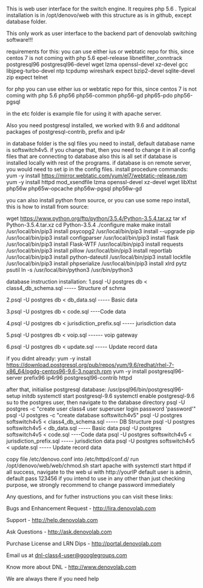 This is web user interface for the switch engine. It requires php 5.6 .
Typical installation is in /opt/denovo/web with this structure as is in github, except database folder.

This only work as user interface to the backend part of denovolab switching software!!!

requirements for  this:
you can use either ius or webtatic repo for this, since centos 7 is not coming with php 5.6
epel-release
libnetfilter_conntrack 
postgresql96 postgresql96-devel 
wget lzma openssl-devel 
xz-devel gcc 
libjpeg-turbo-devel ntp 
tcpdump wireshark expect 
bzip2-devel sqlite-devel zip expect telnet

for php you can use either ius or webtatic repo for this, since centos 7 is not coming with php 5.6
php56 
php56-common
php56-gd
php65-pdo
php56-pgsql

in the  etc folder is example file for using it with apache server.

Also you need postgresql installed, we worked with 9.6  and additonal packages of postgresql-contrib, prefix and ip4r

in database folder is the sql files you need to install, default database name is softswitch4v5. if you change that, then you need to change it in all config files that are connecting to database
also this is all set if database is installed locally with rest of the programs. if database is on remote server, you would need to set ip in the config files.
install procedure commands:
yum -y install https://mirror.webtatic.com/yum/el7/webtatic-release.rpm
yum -y install httpd  mod_xsendfile lzma openssl-devel xz-devel wget libXtst php56w php65w-opcache php56w-pgsql php56w-gd


you can also install python from source, or you can use some repo install, this is how to install from source:

wget https://www.python.org/ftp/python/3.5.4/Python-3.5.4.tar.xz
tar xf Python-3.5.4.tar.xz
cd Python-3.5.4
./configure
make
make install
/usr/local/bin/pip3 install psycopg2
/usr/local/bin/pip3 install --upgrade pip
/usr/local/bin/pip3 install configparser
/usr/local/bin/pip3 install flask
/usr/local/bin/pip3 install Flask-WTF
/usr/local/bin/pip3 install requests
/usr/local/bin/pip3 install pillow
/usr/local/bin/pip3 install reportlab
/usr/local/bin/pip3 install python-dateutil
/usr/local/bin/pip3 install lockfile
/usr/local/bin/pip3 install phpserialize
/usr/local/bin/pip3 install xlrd pytz psutil
ln -s /usr/local/bin/python3 /usr/bin/python3




database instruction installation:
1.psql -U postgres db < class4_db_schema.sql -----  Structure of schma

2.psql -U postgres db < db_data.sql  -----  Basic data

3.psql -U postgres db < code.sql ----Code data

4.psql -U postgres db < jurisdiction_prefix.sql  ----- jurisdiction data

5.psql -U postgres db < voip.sql  ------ voip gateway

6.psql -U postgres db < update.sql  ----- Update record data


if you didnt already:
yum -y install https://download.postgresql.org/pub/repos/yum/9.6/redhat/rhel-7-x86_64/pgdg-centos96-9.6-3.noarch.rpm
yum -y install postgresql96-server prefix96 ip4r96 postgresql96-contrib httpd

after that, initialise postgresql database:
/usr/psql96/bin/postgresql96-setup initdb
systemctl start postgresql-9.6
systemctl enable postgresql-9.6
su to the postgres user, then  navigate to the database directory
psql -U postgres -c "create user class4 user superuser login password 'password'"
psql -U postgres -c "create database softswitch4v5"
psql -U postgres softswitch4v5 < class4_db_schema.sql ----- DB Structure
psql -U postgres softswitch4v5 < db_data.sql ----- Basic data
psql -U postgres softswitch4v5 < code.sql ----Code data
psql -U postgres softswitch4v5 <  jurisdiction_prefix.sql ----- jurisdiction data
psql -U postgres softswitch4v5 < update.sql ----- Update record data

copy file /etc/denovo.conf into /etc/httpd/conf.d/
run /opt/denovo/web/web/chmod.sh
start apache with systemctl start httpd
if all success, navigate to the web ui with http://yourIP
default user is admin, default pass 123456
if you intend to use in any other than just checking purpose, we strongly recommend to change password immediately

Any questions, and for futher instructions you can visit these links:

Bugs and Enhancement Request -  http://lira.denovolab.com 

Support  - http://help.denovolab.com 

Ask Questions - http://ask.denovolab.com 

Purchase License and LRN Dips - http://portal.denovolab.com

Email us at dnl-class4-user@googlegroups.com

Know more about DNL - http://www.denovolab.com 

We are always there if you need help

